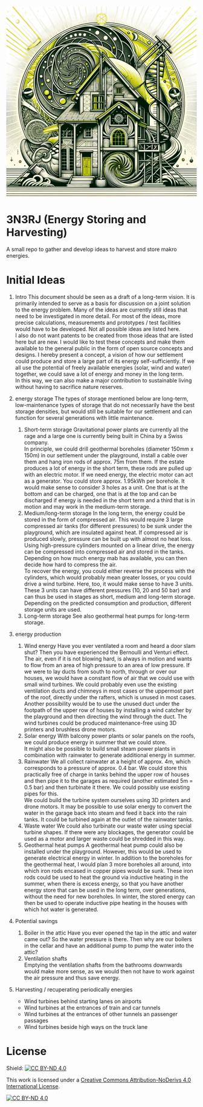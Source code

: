
![3N3RJ Loggo](./assets/images/logo_v1.png)

# 3N3RJ (Energy Storing and Harvesting)
A small repo to gather and develop ideas to harvest and store makro energies.

# Initial Ideas
1. Intro
This document should be seen as a draft of a long-term vision. It is primarily intended to serve as a basis for discussion on a joint solution to the energy problem. Many of the ideas are currently still ideas that need to be investigated in more detail. For most of the ideas, more precise calculations, measurements and prototypes / test facilities would have to be developed. Not all possible ideas are listed here.  
I also do not want patents to be created from those ideas that are listed here but are new. I would like to test these concepts and make them available to the general public in the form of open source concepts and designs.
I hereby present a concept, a vision of how our settlement could produce and store a large part of its energy self-sufficiently. If we all use the potential of freely available energies (solar, wind and water) together, we could save a lot of energy and money in the long term.  
In this way, we can also make a major contribution to sustainable living without having to sacrifice nature reserves. 

2. energy storage 
The types of storage mentioned below are long-term, low-maintenance types of storage that do not necessarily have the best storage densities, but would still be suitable for our settlement and can function for several generations with little maintenance. 

    1. Short-term storage 
    Gravitational power plants are currently all the rage and a large one is currently being built in China by a Swiss company.  
    In principle, we could drill geothermal boreholes (diameter 150mm x 150m) in our settlement under the playground, install a cable over them and hang iron rods of approx. 75m from them. If the estate produces a lot of energy in the short term, these rods are pulled up with an electric motor. If we need energy, the electric motor can act as a generator. 
    You could store approx. 1.95kWh per borehole. 
    It would make sense to consider 3 holes as a unit. One that is at the bottom and can be charged, one that is at the top and can be discharged if energy is needed in the short term and a third that is in motion and may work in the medium-term storage. 
    2. Medium/long-term storage 
    In the long term, the energy could be stored in the form of compressed air. This would require 3 large compressed air tanks (for different pressures) to be sunk under the playground, which are insulated against heat. If compressed air is produced slowly, pressure can be built up with almost no heat loss. Using high-pressure cylinders mounted on a linear drive, the energy can be compressed into compressed air and stored in the tanks. Depending on how much energy mab has available, you can then decide how hard to compress the air.  
    To recover the energy, you could either reverse the process with the cylinders, which would probably mean greater losses, or you could drive a wind turbine. 
    Here, too, it would make sense to have 3 units. These 3 units can have different pressures (10, 20 and 50 bar) and can thus be used in stages as short, medium and long-term storage. Depending on the predicted consumption and production, different storage units are used. 
    3. Long-term storage 
    See also geothermal heat pumps for long-term storage. 
3. energy production 
    1. Wind energy 
    Have you ever ventilated a room and heard a door slam shut? Then you have experienced the Bernoulli and Venturi effect. 
    The air, even if it is not blowing hard, is always in motion and wants to flow from an area of high pressure to an area of low pressure. 
    If we were to lay ducts from south to north, through or over our houses, we would have a constant flow of air that we could use with small wind turbines. We could probably even use the existing ventilation ducts and chimneys in most cases or the uppermost part of the roof, directly under the rafters, which is unused in most cases. 
    Another possibility would be to use the unused duct under the footpath of the upper row of houses by installing a wind catcher by the playground and then directing the wind through the duct. 
    The wind turbines could be produced maintenance-free using 3D printers and brushless drone motors. 
    2. Solar energy 
    With balcony power plants or solar panels on the roofs, we could produce energy in summer that we could store.  
    It might also be possible to build small steam power plants in combination with rainwater to generate additional energy in summer. 
    3. Rainwater 
    We all collect rainwater at a height of approx. 4m, which corresponds to a pressure of approx. 0.4 bar. We could store this practically free of charge in tanks behind the upper row of houses and then pipe it to the garages as required (another estimated 5m = 0.5 bar) and then turbinate it there. We could possibly use existing pipes for this.  
    We could build the turbine system ourselves using 3D printers and drone motors. 
    It may be possible to use solar energy to convert the water in the garage back into steam and feed it back into the rain tanks. It could be turbined again at the outlet of the rainwater tanks. 
    4. Waste water 
    We could also turbinate our waste water using special turbine shapes. If there were any blockages, the generator could be used as a motor and larger waste could be shredded in this way. 
    5. Geothermal heat pumps 
    A geothermal heat pump could also be installed under the playground. However, this would be used to generate electrical energy in winter. In addition to the boreholes for the geothermal heat, I would plan 3 more boreholes all around, into which iron rods encased in copper pipes would be sunk. These iron rods could be used to heat the ground via inductive heating in the summer, when there is excess energy, so that you have another energy store that can be used in the long term, over generations, without the need for new boreholes. 
    In winter, the stored energy can then be used to operate inductive pipe heating in the houses with which hot water is generated. 
4. Potential savings 
    1. Boiler in the attic 
    Have you ever opened the tap in the attic and water came out? So the water pressure is there. Then why are our boilers in the cellar and have an additional pump to pump the water into the attic? 
    2. Ventilation shafts  
    Emptying the ventilation shafts from the bathrooms downwards would make more sense, as we would then not have to work against the air pressure and thus save energy. 

5. Harvesting / recuperating periodically energies
    * Wind turbines behind starting lanes on airports
    * Wind turbines at the entrances of train and car tunnels
    * Wind turbines at the entrances of other tunnels an passenger passages
    * Wind turbines beside high ways on the truck lane

# License
Shield: [![CC BY-ND 4.0][cc-by-nd-shield]][cc-by-nd]

This work is licensed under a
[Creative Commons Attribution-NoDerivs 4.0 International License][cc-by-nd].

[![CC BY-ND 4.0][cc-by-nd-image]][cc-by-nd]

[cc-by-nd]: https://creativecommons.org/licenses/by-nd/4.0/
[cc-by-nd-image]: https://licensebuttons.net/l/by-nd/4.0/88x31.png
[cc-by-nd-shield]: https://img.shields.io/badge/License-CC%20BY--ND%204.0-lightgrey.svg
